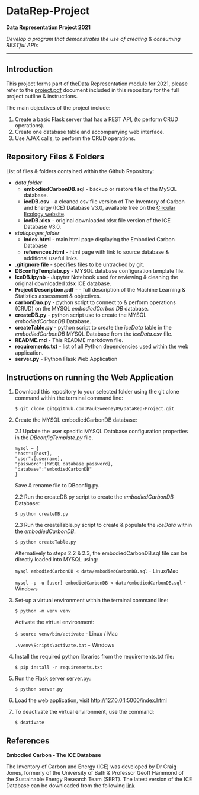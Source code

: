 # DataRep-Project


**Data Representation Project 2021**

*Develop a program that demonstrates the use of creating & consuming RESTful APIs*

- - - -

## Introduction

This project forms part of theData Representation module for 2021, please refer to the [project.pdf](https://github.com/PaulSweeney89/DataRep-Project/blob/main/Project%20Description.pdf) document included in this repository for the full project outline & instructions.

The main objectives of the project include:

1. Create a basic Flask server that has a REST API, (to perform CRUD operations).
2. Create one database table and accompanying web interface. 
3. Use AJAX calls, to perform the CRUD operations.

## Repository Files & Folders
List of files & folders contained within the Github Repository:

- *data folder*
    - **embodiedCarbonDB.sql** -  backup or restore file of the MySQL database.
    - **iceDB.csv** - a cleaned csv file version of The Inventory of Carbon and Energy (ICE) Database V3.0, available free on the [Circular Ecology website](https://circularecology.com/embodied-carbon-footprint-database.html).
    - **iceDB.xlsx** - original downloaded xlsx file version of the ICE Database V3.0.
- *staticpages folder*
    - **index.html** - main html page displaying the Embodied Carbon Database
    - **references.html** - html page with link to source database & additional useful links.
- **.gitignore file** - specifies files to be untracked by git.
- **DBconfigTemplate.py** - MYSQL database configuration template file.
- **IceDB.ipynb** - Jupyter Notebook used for reviewing & cleaning the original downloaded xlsx ICE database.
- **Project Description.pdf** -  - full description of the Machine Learning & Statistics assessment & objectives.
- **carbonDao.py** - python script to connect to & perform operations (CRUD) on the MYSQL *embodiedCarbon DB* database.
- **createDB.py** - python script use to create the MYSQL *embodiedCarbonDB* Database.
- **createTable.py** - python script to create the *iceData* table in the *embodiedCarbonDB* MYSQL Database from the *iceData.csv* file.
- **README.md** - This README markdown file.
- **requirements.txt** - list of all Python dependencies used within the web application.
- **server.py** - Python Flask Web Application

## Instructions on running the Web Application

1. Download this repository to your selected folder using the git clone command within the terminal command line:

    ```$ git clone git@github.com:PaulSweeney89/DataRep-Project.git```

2. Create the MYSQL embodiedCarbonDB database:

    2.1 Update the user specific MYSQL Database configuration properties in the *DBconfigTemplate.py* file.
    ```
    mysql = {
	"host":[host], 
	"user":[username],
	"password":[MYSQL database password],
	"database":"embodiedCarbonDB"
    }
    ```
    Save & rename file to DBconfig.py. 

    2.2 Run the createDB.py script to create the *embodiedCarbonDB* Database:

    ```$ python createDB.py```

    2.3 Run the createTable.py script to create & populate the *iceData* within the *embodiedCarbonDB*.

    ```$ python createTable.py```

    Alternatively to steps 2.2 & 2.3, the embodiedCarbonDB.sql file can be directly loaded into MYSQL using:

    ```mysql embodiedCarbonDB < data/embodiedCarbonDB.sql``` - Linux/Mac

    ```mysql -p -u [user] embodiedCarbonDB < data/embodiedCarbonDB.sql``` - Windows

2. Set-up a virtual environment within the terminal command line:

    ```$ python -m venv venv```

    Activate the virtual environment:

    ```$ source venv/bin/activate``` - Linux / Mac

    ```.\venv\Scripts\activate.bat``` - Windows

3. Install the required python libraries from the requirements.txt file:

    ```$ pip install -r requirements.txt ```

4. Run the Flask server server.py:

    ```$ python server.py```

5. Load the web application, visit http://127.0.0.1:5000/index.html

6. To deactivate the virtual environment, use the command:

    ```$ deativate```

## References

**Embodied Carbon - The ICE Database**

The Inventory of Carbon and Energy (ICE) was developed by Dr Craig Jones, formerly of the University of Bath & Professor Geoff Hammond of the Sustainable Energy Research Team (SERT).
The latest version of the ICE Database can be downloaded from the following [link](https://circularecology.com/embodied-carbon-footprint-database.html)